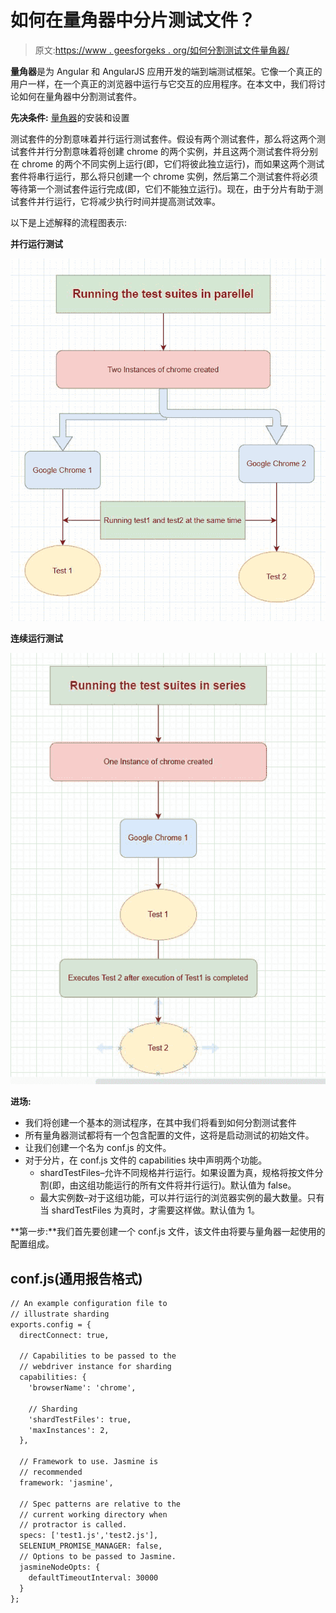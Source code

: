 # 如何在量角器中分片测试文件？

> 原文:[https://www . geesforgeks . org/如何分割测试文件量角器/](https://www.geeksforgeeks.org/how-to-shard-test-files-in-protractor/)

**量角器**是为 Angular 和 AngularJS 应用开发的端到端测试框架。它像一个真正的用户一样，在一个真正的浏览器中运行与它交互的应用程序。在本文中，我们将讨论如何在量角器中分割测试套件。

**先决条件:** [量角器](https://www.geeksforgeeks.org/angularjs-end-to-end-e2e-testing-protractor-installation-and-setup/)的安装和设置

测试套件的分割意味着并行运行测试套件。假设有两个测试套件，那么将这两个测试套件并行分割意味着将创建 chrome 的两个实例，并且这两个测试套件将分别在 chrome 的两个不同实例上运行(即，它们将彼此独立运行)，而如果这两个测试套件将串行运行，那么将只创建一个 chrome 实例，然后第二个测试套件将必须等待第一个测试套件运行完成(即，它们不能独立运行)。现在，由于分片有助于测试套件并行运行，它将减少执行时间并提高测试效率。

以下是上述解释的流程图表示:

**并行运行测试**

![](img/9499f8b90e1d8ec36c04aa3eacf7d2c9.png)

**连续运行测试**

![](img/c9f151c66281a9eeb52921de89b6c92b.png)

**进场:**

*   我们将创建一个基本的测试程序，在其中我们将看到如何分割测试套件
*   所有量角器测试都将有一个包含配置的文件，这将是启动测试的初始文件。
*   让我们创建一个名为 conf.js 的文件。
*   对于分片，在 conf.js 文件的 capabilities 块中声明两个功能。
    *   shardTestFiles–允许不同规格并行运行。如果设置为真，规格将按文件分割(即，由这组功能运行的所有文件将并行运行)。默认值为 false。
    *   最大实例数–对于这组功能，可以并行运行的浏览器实例的最大数量。只有当 shardTestFiles 为真时，才需要这样做。默认值为 1。

**第一步:**我们首先要创建一个 conf.js 文件，该文件由将要与量角器一起使用的配置组成。

## conf.js(通用报告格式)

```html
// An example configuration file to
// illustrate sharding
exports.config = {
  directConnect: true,

  // Capabilities to be passed to the 
  // webdriver instance for sharding
  capabilities: {
    'browserName': 'chrome',

    // Sharding
    'shardTestFiles': true,
    'maxInstances': 2, 
  },

  // Framework to use. Jasmine is
  // recommended
  framework: 'jasmine',

  // Spec patterns are relative to the
  // current working directory when
  // protractor is called.
  specs: ['test1.js','test2.js'],
  SELENIUM_PROMISE_MANAGER: false,
  // Options to be passed to Jasmine.
  jasmineNodeOpts: {
    defaultTimeoutInterval: 30000
  }
};
```